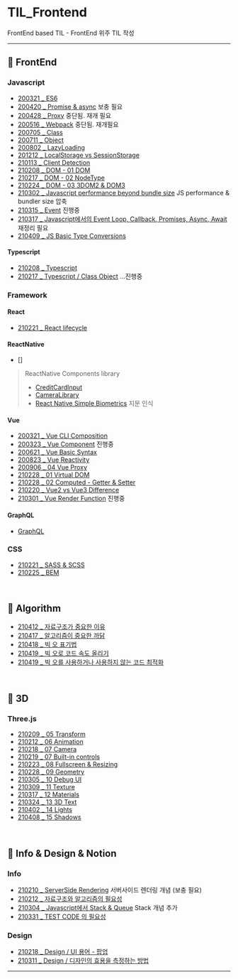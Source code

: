 # TIL_Frontend
FrontEnd based TIL - FrontEnd 위주 TIL 작성

------------------

## 🍦 FrontEnd
### Javascript
* [200321 _ ES6](https://github.com/dmsdl950823/TIL_FrontEnd/blob/master/Javascript/%20200321_ES6.md)
* [200420 _ Promise & async](https://github.com/dmsdl950823/TIL_FrontEnd/blob/master/Javascript/Javascript/200420_Promise%20&%20async.md) 보충 필요
* [200428 _ Proxy](https://github.com/dmsdl950823/TIL_FrontEnd/blob/master/Javascript/Javascript/200428_Proxy.md) 중단됨. 재개 필요
* [200516 _ Webpack](https://github.com/dmsdl950823/TIL_FrontEnd/blob/master/Javascript/Javascript/200516_Webpack.md) 중단됨. 재개필요
* [200705 _ Class](https://github.com/dmsdl950823/TIL_FrontEnd/blob/master/Javascript/Javascript/200705_Class.md)
* [200711 _ Object](https://github.com/dmsdl950823/TIL_FrontEnd/blob/master/Javascript/Javascript/200711_Object.md)
* [200802 _ LazyLoading](https://github.com/dmsdl950823/TIL_FrontEnd/blob/master/Javascript/Javascript/200802_LazyLoading.md)
* [201212 _ LocalStorage vs SessionStorage](https://github.com/dmsdl950823/TIL_FrontEnd/blob/master/Javascript/Javascript/201212%20LocalStorage%20vs%20SessionStorage.md)
* [210113 _ Client Detection](https://github.com/dmsdl950823/TIL_FrontEnd/blob/master/Javascript/210113_Client%20Detection.md)
* [210208 _ DOM - 01 DOM ](https://github.com/dmsdl950823/TIL/blob/master/Javascript/DOM/210208_DOM.md)
* [210217 _ DOM - 02 NodeType](https://github.com/dmsdl950823/TIL/blob/master/Javascript/DOM/210217_Node%20Type.md)
* [210224 _ DOM - 03 3DOM2 & DOM3](https://github.com/dmsdl950823/TIL_FrontEnd/blob/master/Javascript/210224_DOM2%20%26%20DOM3.md)
* [210302 _ Javascript performance beyond bundle size](https://github.com/dmsdl950823/TIL_FrontEnd/blob/master/Javascript/210302_Javascript%20performance%20beyond%20bundle%20size.md) JS performance & bundler size 압축 
* [210315 _ Event](https://github.com/dmsdl950823/TIL_FrontEnd/blob/master/Javascript/210315_Event.md) 진행중
* [210317 _ Javascript에서의 Event Loop, Callback, Promises, Async, Await](https://github.com/dmsdl950823/TIL_FrontEnd/blob/master/Javascript/210317_Javascript%EC%97%90%EC%84%9C%EC%9D%98%20Event%20Loop%2C%20Callback%2C%20Promises%2C%20Async%2C%20Await.md) 재정리 필요
* [210409 _ JS Basic Type Conversions](https://github.com/dmsdl950823/TIL_FrontEnd/blob/master/Javascript/210409_JS%20Basic%20Type%20Conversions.md)

#### Typescript
* [210208 _ Typescript](https://github.com/dmsdl950823/TIL/blob/master/Typescript/Typescript_Handbook_sum.md)  
* [210217 _ Typescript / Class Object](https://github.com/dmsdl950823/TIL/blob/master/Typescript/210217_Class%20Object.md) ...진행중

### Framework
#### React
* [210221 _ React lifecycle](https://github.com/dmsdl950823/TIL_FrontEnd/blob/master/FrameWork/React/210221_React%20lifecycle.md)

#### ReactNative
* []

> ReactNative Components library
> * [CreditCardInput](https://github.com/sbycrosz/react-native-credit-card-input)
> * [CameraLibrary](https://github.com/cuvent/react-native-vision-camera)
> * [React Native Simple Biometrics](https://github.com/smallcasetech/react-native-simple-biometrics) 지문 인식

#### Vue

* [200321 _ Vue CLI Composition](https://github.com/dmsdl950823/TIL_FrontEnd/blob/master/FrameWork/Vue/200321_Vue%20CLI%20Composition.md)
* [200323 _ Vue Component](https://github.com/dmsdl950823/TIL_FrontEnd/blob/master/FrameWork/Vue/200323_Vue_Component.md) 진행중
* [200621 _ Vue Basic Syntax](https://github.com/dmsdl950823/TIL_FrontEnd/blob/master/FrameWork/Vue/200621_Vue%20Basic%20Syntax.md)
* [200823 _ Vue Reactivity](https://github.com/dmsdl950823/TIL_FrontEnd/blob/master/FrameWork/Vue/200823_Vue%20Reactivity.md)
* [200906 _ 04 Vue Proxy](https://github.com/dmsdl950823/TIL_FrontEnd/blob/master/FrameWork/Vue/200906_04%20Vue%20Proxy.md)
* [210228 _ 01 Virtual DOM](https://github.com/dmsdl950823/TIL_FrontEnd/blob/master/FrameWork/Vue/210228_01%20Virtual%20DOM.md)
* [210228 _ 02 Computed - Getter & Setter](https://github.com/dmsdl950823/TIL_FrontEnd/blob/master/FrameWork/Vue/210228_02%20Computed%20-%20Getter%20%26%20Setter.md)
* [210220 _ Vue2 vs Vue3 Difference](https://github.com/dmsdl950823/TIL_FrontEnd/blob/master/FrameWork/Vue3/210220_Vue2%20vs%20Vue3%20Difference.md)
* [210301 _ Vue Render Function](https://github.com/dmsdl950823/TIL_FrontEnd/blob/master/FrameWork/Vue/210301_Vue%20Render%20Function.md) 진행중
 
#### GraphQL
* [GraphQL](./FrameWork/GraphQL/GraphQL.md)

### CSS
* [210221 _ SASS & SCSS](https://github.com/dmsdl950823/TIL_FrontEnd/blob/master/CSS/CSS-preprocessor/210221_SASS%20%26%20SCSS.md)
* [210225 _ BEM](https://github.com/dmsdl950823/TIL_FrontEnd/blob/master/CSS/210225_BEM.md)

<br>

## 🥨 Algorithm
* [210412 _ 자료구조가 중요한 이유](./Algorithm/210412_자료구조가%20중요한%20이유.md)
* [210417 _ 알고리즘이 중요한 까닭](./Algorithm/210417_알고리즘이%20중요한%20까닭.md)
* [210418 _ 빅 오 표기법](./Algorithm/210418_빅%20오%20표기법.md)
* [210419 _ 빅 오로 코드 속도 올리기](Algorithm/210419_빅%20오로%20코드%20속도%20올리기.md)
* [210419 _ 빅 오를 사용하거나 사용하지 않는 코드 최적화](Algorithm/210419_빅%20오를%20사용하거나%20사용하지%20않는%20코드%20최적화.md)

<br>



## 🧊 3D
### Three.js
* [210209 _ 05 Transform](https://github.com/dmsdl950823/TIL/blob/master/3D/threejs/210209_05%20Transform.md)
* [210212 _ 06 Animation](https://github.com/dmsdl950823/TIL/blob/master/3D/threejs/210212_06%20animation.md)
* [210218 _ 07 Camera](https://github.com/dmsdl950823/TIL_FrontEnd/blob/master/3D/threejs/210218_07%20Camera.md)
* [210219 _ 07 Built-in controls](https://github.com/dmsdl950823/TIL_FrontEnd/blob/master/3D/threejs/210219_07%20Built-in%20controls.md)
* [210223 _ 08 Fullscreen & Resizing](https://github.com/dmsdl950823/TIL_FrontEnd/blob/master/3D/threejs/210223_08%20Fullscreen%20&%20Resizing.md)
* [210228 _ 09 Geometry](https://github.com/dmsdl950823/TIL_FrontEnd/blob/master/3D/threejs/210228_09%20Geometry.md)
* [210305 _ 10 Debug UI](https://github.com/dmsdl950823/TIL_FrontEnd/blob/master/3D/threejs/210305_10%20Debug%20UI.md)
* [210309 _ 11 Texture](https://github.com/dmsdl950823/TIL_FrontEnd/blob/master/3D/threejs/210309_11%20Texture.md)
* [210317 _ 12 Materials](https://github.com/dmsdl950823/TIL_FrontEnd/blob/master/3D/threejs/210317_12%20Materials.md)
* [210324 _ 13 3D Text](https://github.com/dmsdl950823/TIL_FrontEnd/blob/master/3D/threejs/210324_13%203D%20Text.md)
* [210402 _ 14 Lights](https://github.com/dmsdl950823/TIL_FrontEnd/blob/master/3D/threejs/210402_14%20Lights.md)
* [210408 _ 15 Shadows](https://github.com/dmsdl950823/TIL_FrontEnd/blob/master/3D/threejs/210408_15%20Shadows.md)



<br>

## 💎 Info & Design & Notion
### Info
* [210210 _ ServerSide Rendering](https://github.com/dmsdl950823/TIL/blob/master/Notion/ServerSide%20Rendering.md) 서버사이드 렌더링 개념 (보충  필요)
* [210212 _ 자료구조와 알고리즘의 필요성](https://github.com/dmsdl950823/TIL_FrontEnd/blob/master/Notion/210212_%EC%9E%90%EB%A3%8C%EA%B5%AC%EC%A1%B0%EC%99%80%20%EC%95%8C%EA%B3%A0%EB%A6%AC%EC%A6%98%EC%9D%98%20%ED%95%84%EC%9A%94%EC%84%B1.md)
* [210304 _ Javascript에서 Stack & Queue](https://github.com/dmsdl950823/TIL_FrontEnd/blob/master/Notion/210304_Javascript%EC%97%90%EC%84%9C%20Stack%20%26%20Queue.md) Stack 개념 추가 
* [210331 _ TEST CODE 의 필요성](https://github.com/dmsdl950823/TIL_FrontEnd/blob/master/Notion/210331_TEST%20CODE%EC%9D%98%20%ED%95%84%EC%9A%94%EC%84%B1.md)

### Design
* [210218 _ Design / UI 용어 - 팝업](https://github.com/dmsdl950823/TIL_FrontEnd/blob/master/Notion/Design/210218_UI%20%EC%9A%A9%EC%96%B4%20-%20%ED%8C%9D%EC%97%85.md)
* [210311 _ Design / 디자인의 효용을 측정하는 방법](https://github.com/dmsdl950823/TIL_FrontEnd/blob/master/Notion/Design/210311_%EB%94%94%EC%9E%90%EC%9D%B8%EC%9D%98%20%ED%9A%A8%EC%9A%A9%EC%9D%84%20%EC%B8%A1%EC%A0%95%ED%95%98%EB%8A%94%20%EB%B0%A9%EB%B2%95.md)

---------------------------
